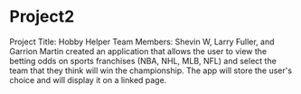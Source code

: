 # Project2
Project Title: Hobby Helper Team Members: Shevin W, Larry Fuller, and Garrion Martin created an application that allows the user to view the betting odds on sports franchises (NBA, NHL, MLB, NFL) and select the team that they think will win the championship. The app will store the user's choice and will display it on a linked page.
